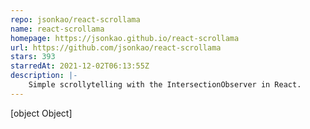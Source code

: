 ```yaml
---
repo: jsonkao/react-scrollama
name: react-scrollama
homepage: https://jsonkao.github.io/react-scrollama
url: https://github.com/jsonkao/react-scrollama
stars: 393
starredAt: 2021-12-02T06:13:55Z
description: |-
    Simple scrollytelling with the IntersectionObserver in React.
---
```


[object Object]
